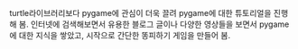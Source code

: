turtle라이브러리보다 pygame에 관심이 더욱 끌려 pygame에 대한 튜토리얼을 진행해 봄. 인터넷에 검색해보면서 유용한 블로그 글이나 다양한 영상들을 보면서 pygame에 대한 지식을 쌓았고, 시작으로 간단한 똥피하기 게임을 만들어 봄.
